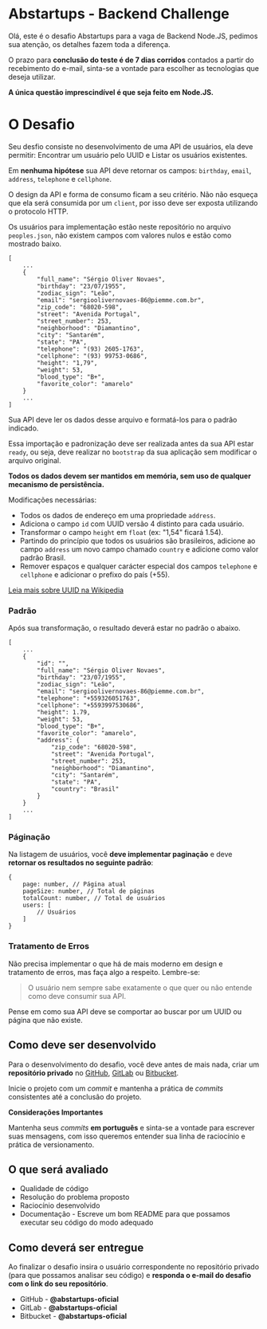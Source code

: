 # Abstartups - Backend Challenge

Olá, este é o desafio Abstartups para a vaga de Backend Node.JS, pedimos sua atenção, os detalhes fazem toda a diferença.

O prazo para **conclusão do teste é de 7 dias corridos** contados a partir do recebimento do e-mail, sinta-se a vontade para escolher as tecnologias que deseja utilizar.

**A única questão imprescindível é que seja feito em Node.JS.**

# O Desafio

Seu desfio consiste no desenvolvimento de uma API de usuários, ela deve permitir: Encontrar um usuário pelo UUID e Listar os usuários existentes.

Em **nenhuma hipótese** sua API deve retornar os campos: `birthday`, `email`, `address`, `telephone` e `cellphone`.

O design da API e forma de consumo ficam a seu critério. Não não esqueça que ela será consumida por um `client`, por isso deve ser exposta utilizando o protocolo HTTP.

Os usuários para implementação estão neste repositório no arquivo `peoples.json`, não existem campos com valores nulos e estão como mostrado baixo.

    [
	    ...
	    {
		    "full_name": "Sérgio Oliver Novaes",
		    "birthday": "23/07/1955",
		    "zodiac_sign": "Leão",
		    "email": "sergioolivernovaes-86@piemme.com.br",
		    "zip_code": "68020-598",
		    "street": "Avenida Portugal",
		    "street_number": 253,
		    "neighborhood": "Diamantino",
		    "city": "Santarém",
		    "state": "PA",
		    "telephone": "(93) 2605-1763",
		    "cellphone": "(93) 99753-0686",
		    "height": "1,79",
		    "weight": 53,
		    "blood_type": "B+",
		    "favorite_color": "amarelo"
	    }
	    ...
    ]

   

Sua API deve ler os dados desse arquivo e formatá-los para o padrão indicado.

Essa importação e padronização deve ser realizada antes da sua API estar `ready`, ou seja, deve realizar no `bootstrap` da sua aplicação sem modificar o arquivo original.

**Todos os dados devem ser mantidos em memória, sem uso de qualquer mecanismo de persistência.**

Modificações necessárias:
- Todos os dados de endereço em uma propriedade `address`.
- Adiciona o campo `id` com UUID versão 4 distinto para cada usuário.
- Transformar o campo `height` em `float` (ex: "1,54"  ficará 1.54).
- Partindo do princípio que todos os usuários são brasileiros, adicione ao campo `address` um novo campo chamado `country` e adicione como valor padrão Brasil.
- Remover espaços e qualquer carácter especial dos campos `telephone` e `cellphone` e adicionar o prefixo do país (+55).

[Leia mais sobre UUID na Wikipedia](https://en.wikipedia.org/wiki/Universally_unique_identifier)

### Padrão

Após sua transformação, o resultado deverá estar no padrão o abaixo.


    [
	    ...
	    {
		    "id": "",
			"full_name": "Sérgio Oliver Novaes",
			"birthday": "23/07/1955",
			"zodiac_sign": "Leão",
			"email": "sergioolivernovaes-86@piemme.com.br",
			"telephone": "+559326051763",
			"cellphone": "+5593997530686",
			"height": 1.79,
			"weight": 53,
			"blood_type": "B+",
			"favorite_color": "amarelo",
			"address": {
				"zip_code": "68020-598",
				"street": "Avenida Portugal",
				"street_number": 253,
				"neighborhood": "Diamantino",
				"city": "Santarém",
				"state": "PA",
				"country": "Brasil"
			}
		}
		...
	]

### Páginação

Na listagem de usuários, você **deve implementar paginação** e deve **retornar os resultados no seguinte padrão**:

    {
	    page: number, // Página atual
	    pageSize: number, // Total de páginas
	    totalCount: number, // Total de usuários
	    users: [
		    // Usuários
	    ]
    }
### Tratamento de Erros

Não precisa implementar o que há de mais moderno em design e tratamento de erros, mas faça algo a respeito. Lembre-se:

> O usuário nem sempre sabe exatamente o que quer ou não entende como deve consumir sua API.

Pense em como sua API deve se comportar ao buscar por um UUID ou página que não existe.

## Como deve ser desenvolvido

Para o desenvolvimento do desafio, você deve antes de mais nada, criar um **repositório privado** no [GitHub](https://github.com/), [GitLab](https://about.gitlab.com/) ou [Bitbucket](https://bitbucket.org/product/).

Inicie o projeto com um *commit* e mantenha a prática de *commits* consistentes até a conclusão do projeto.

**Considerações Importantes**

Mantenha seus *commits* **em português** e sinta-se a vontade para escrever suas mensagens, com isso queremos entender sua linha de raciocínio e prática de versionamento.

## O que será avaliado

 - Qualidade de código
 - Resolução do problema proposto
 - Raciocínio desenvolvido
 - Documentação - Escreve um bom README para que possamos executar seu código do modo adequado

## Como deverá ser entregue

Ao finalizar o desafio insira o usuário correspondente no repositório privado (para que possamos analisar seu código) e **responda o e-mail do desafio com o link do seu repositório**.

 - GitHub - **@abstartups-oficial**
 - GitLab - **@abstartups-oficial**
 - Bitbucket - **@abstartups-oficial**

